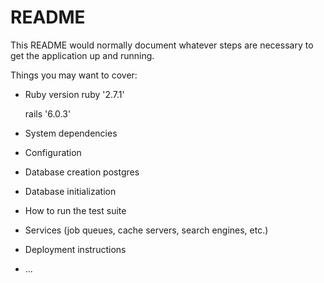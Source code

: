 # README

This README would normally document whatever steps are necessary to get the
application up and running.

Things you may want to cover:

* Ruby version
	ruby '2.7.1'

	rails '6.0.3'

* System dependencies

* Configuration

* Database creation
	postgres

* Database initialization

* How to run the test suite

* Services (job queues, cache servers, search engines, etc.)

* Deployment instructions

* ...
